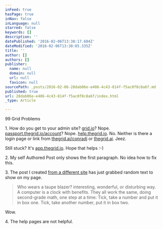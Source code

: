 ```yaml
---
inFeed: true
hasPage: true
inNav: false
inLanguage: null
starred: false
keywords: []
description: ''
datePublished: '2016-02-06T13:38:17.604Z'
dateModified: '2016-02-06T13:38:05.335Z'
title: ''
author: []
authors: []
publisher:
  name: null
  domain: null
  url: null
  favicon: null
sourcePath: _posts/2016-02-06-28dab06e-e406-4c43-814f-f5ac0f8c8a6f.md
published: true
url: 28dab06e-e406-4c43-814f-f5ac0f8c8a6f/index.html
_type: Article

---
```

99 Grid Problems

1\. How do you get to your admin site? [grid.io][0]? Nope. [passport.thegrid.io/account][1]? Nope.  [help.thegrid.io][2]. No. Neither is there a login page or link from  [thegrid.ai/conradj][3] or [thegrid.ai][4]. Jeez.

Still stuck? It's [app.thegrid.io][5]. Hope that helps :-)

2\. My self Authored Post only shows the first paragraph. No idea how to fix this.

3\. The post I created [from a different site][6] has just grabbed random text to show on my page.

> Who wears a taupe blazer? interesting, wonderful, or disturbing way. A computer is a clock with benefits. They all work the same, doing second-grade math, one step at a time: Tick, take a number and put it in box one. Tick, take another number, put it in box two.

Wow.

4\. The help pages are not helpful. 

[0]: https://thegrid.io/
[1]: https://passport.thegrid.io/account
[2]: http://help.thegrid.io/
[3]: https://thegrid.ai/conradj/
[4]: thegrid.ai
[5]: https://app.thegrid.io/
[6]: http://www.bloomberg.com/graphics/2015-paul-ford-what-is-code/